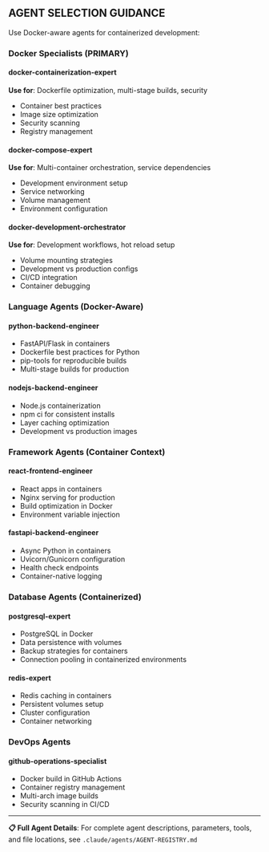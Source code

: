 ## AGENT SELECTION GUIDANCE

Use Docker-aware agents for containerized development:

### Docker Specialists (PRIMARY)

#### docker-containerization-expert
**Use for**: Dockerfile optimization, multi-stage builds, security
- Container best practices
- Image size optimization
- Security scanning
- Registry management

#### docker-compose-expert
**Use for**: Multi-container orchestration, service dependencies
- Development environment setup
- Service networking
- Volume management
- Environment configuration

#### docker-development-orchestrator
**Use for**: Development workflows, hot reload setup
- Volume mounting strategies
- Development vs production configs
- CI/CD integration
- Container debugging

### Language Agents (Docker-Aware)

#### python-backend-engineer
- FastAPI/Flask in containers
- Dockerfile best practices for Python
- pip-tools for reproducible builds
- Multi-stage builds for production

#### nodejs-backend-engineer
- Node.js containerization
- npm ci for consistent installs
- Layer caching optimization
- Development vs production images

### Framework Agents (Container Context)

#### react-frontend-engineer
- React apps in containers
- Nginx serving for production
- Build optimization in Docker
- Environment variable injection

#### fastapi-backend-engineer
- Async Python in containers
- Uvicorn/Gunicorn configuration
- Health check endpoints
- Container-native logging

### Database Agents (Containerized)

#### postgresql-expert
- PostgreSQL in Docker
- Data persistence with volumes
- Backup strategies for containers
- Connection pooling in containerized environments

#### redis-expert
- Redis caching in containers
- Persistent volumes setup
- Cluster configuration
- Container networking

### DevOps Agents

#### github-operations-specialist
- Docker build in GitHub Actions
- Container registry management
- Multi-arch image builds
- Security scanning in CI/CD

---

**📋 Full Agent Details**: For complete agent descriptions, parameters, tools, and file locations, see `.claude/agents/AGENT-REGISTRY.md`
